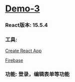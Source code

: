# [Demo-3](https://mayfulq.github.io/learn-react/demo-3/build/index.html)
### React版本: 15.5.4
### 工具: 

[Create React App](https://github.com/facebookincubator/create-react-app)

[Firebase](https://firebase.google.com)
### 功能: 登录，编辑表单等功能



